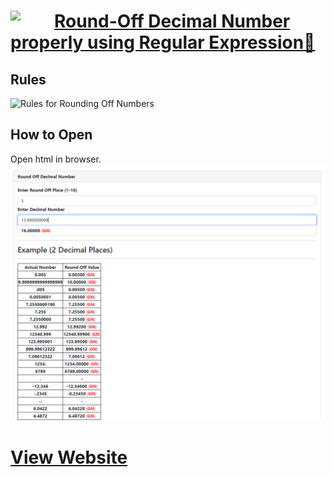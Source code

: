 # <a  href="https://medium.com/@artbindu"><img  align="left"  width="70px"  src="https://cdn.jsdelivr.net/npm/simple-icons@3.13.0/icons/medium.svg"/>[Round-Off Decimal Number properly using Regular Expression🤔](https://medium.com/@artbindu/round-off-decimal-number-properly-using-regular-expression-1225d42239fb)</a>



## Rules
![Rules for Rounding Off Numbers](https://miro.medium.com/max/720/1*hEB1i4fDOk35lJS0KJguwA.webp)


## How to Open
Open html in browser.
![DemoUI](./demo/webUI.png)


# [View Website](https://artbindu.github.io/roundoffdecimal.github.io/)
